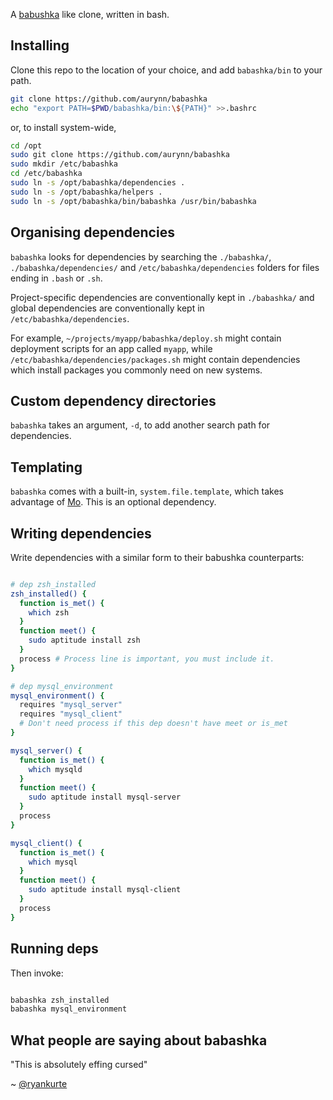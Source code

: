 A [babushka][1] like clone, written in bash.

## Installing

Clone this repo to the location of your choice, and add `babashka/bin` to your path.

```bash
git clone https://github.com/aurynn/babashka
echo "export PATH=$PWD/babashka/bin:\${PATH}" >>.bashrc
```

or, to install system-wide,

```bash
cd /opt
sudo git clone https://github.com/aurynn/babashka
sudo mkdir /etc/babashka
cd /etc/babashka
sudo ln -s /opt/babashka/dependencies .
sudo ln -s /opt/babashka/helpers .
sudo ln -s /opt/babashka/bin/babashka /usr/bin/babashka
```


## Organising dependencies

`babashka` looks for dependencies by searching the `./babashka/`, `./babashka/dependencies/` and `/etc/babashka/dependencies` folders for files ending in `.bash` or `.sh`.

Project-specific dependencies are conventionally kept in `./babashka/` and global dependencies are conventionally kept in `/etc/babashka/dependencies`.

For example, `~/projects/myapp/babashka/deploy.sh` might contain deployment scripts for an app called `myapp`, while `/etc/babashka/dependencies/packages.sh` might contain dependencies which install packages you commonly need on new systems.

## Custom dependency directories

`babashka` takes an argument, `-d`, to add another search path for dependencies.

## Templating

`babashka` comes with a built-in, `system.file.template`, which takes advantage of [Mo](https://github.com/tests-always-included/mo). This is an optional dependency.

## Writing dependencies

Write dependencies with a similar form to their babushka counterparts:

```bash

# dep zsh_installed
zsh_installed() {
  function is_met() {
    which zsh
  }
  function meet() {
    sudo aptitude install zsh
  }
  process # Process line is important, you must include it.
}

# dep mysql_environment
mysql_environment() {
  requires "mysql_server"
  requires "mysql_client"
  # Don't need process if this dep doesn't have meet or is_met
}

mysql_server() {
  function is_met() {
    which mysqld
  }
  function meet() {
    sudo aptitude install mysql-server
  }
  process
}

mysql_client() {
  function is_met() {
    which mysql
  }
  function meet() {
    sudo aptitude install mysql-client
  }
  process
}
```

## Running deps

Then invoke:

```bash

babashka zsh_installed
babashka mysql_environment
```

## What people are saying about babashka

"This is absolutely effing cursed"

~ [@ryankurte](https://twitter.com/ryankurte)

[1]: https://babushka.me
